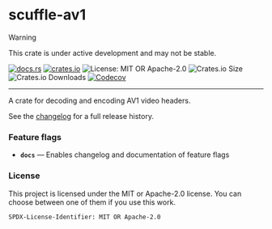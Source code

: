 <!-- dprint-ignore-file -->
<!-- sync-readme title [[ -->
# scuffle-av1
<!-- sync-readme ]] -->

> [!WARNING]  
> This crate is under active development and may not be stable.

<!-- sync-readme badge [[ -->
[![docs.rs](https://img.shields.io/docsrs/scuffle-av1/0.1.4.svg?logo=docs.rs&label=docs.rs&style=flat-square)](https://docs.rs/scuffle-av1/0.1.4)
[![crates.io](https://img.shields.io/badge/crates.io-v0.1.4-orange?style=flat-square&logo=rust&logoColor=white)](https://crates.io/crates/scuffle-av1/0.1.4)
![License: MIT OR Apache-2.0](https://img.shields.io/badge/license-MIT%20OR%20Apache--2.0-purple.svg?style=flat-square)
![Crates.io Size](https://img.shields.io/crates/size/scuffle-av1/0.1.4.svg?style=flat-square)
![Crates.io Downloads](https://img.shields.io/crates/dv/scuffle-av1/0.1.4.svg?&label=downloads&style=flat-square)
[![Codecov](https://img.shields.io/codecov/c/github/scufflecloud/scuffle.svg?label=codecov&logo=codecov&style=flat-square)](https://app.codecov.io/gh/scufflecloud/scuffle)
<!-- sync-readme ]] -->

---

<!-- sync-readme rustdoc [[ -->
A crate for decoding and encoding AV1 video headers.

See the [changelog](./CHANGELOG.md) for a full release history.

### Feature flags

* **`docs`** —  Enables changelog and documentation of feature flags

### License

This project is licensed under the MIT or Apache-2.0 license.
You can choose between one of them if you use this work.

`SPDX-License-Identifier: MIT OR Apache-2.0`
<!-- sync-readme ]] -->
